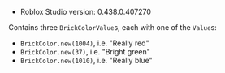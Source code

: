 * Roblox Studio version: 0.438.0.407270

Contains three `BrickColorValue`s, each with one of the `Value`s:

* `BrickColor.new(1004)`, i.e. "Really red"
* `BrickColor.new(37)`, i.e. "Bright green"
* `BrickColor.new(1010)`, i.e. "Really blue"
